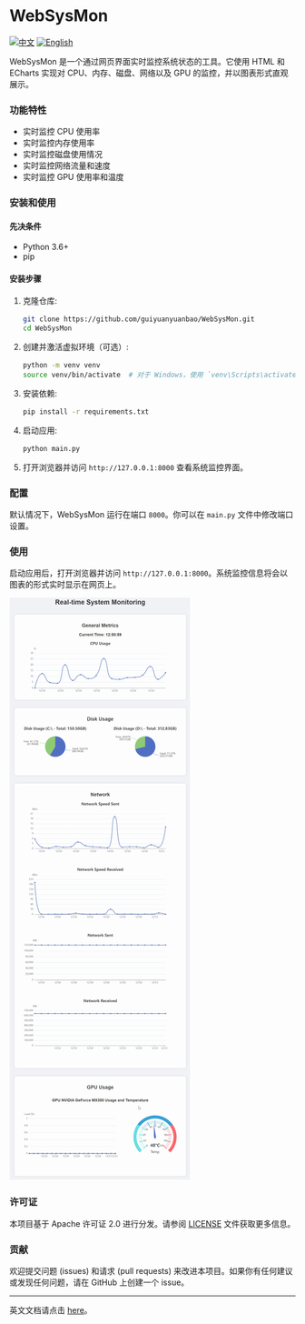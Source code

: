 # WebSysMon

[![中文](https://img.shields.io/badge/lang-中文-blue)](README_CN.md)
[![English](https://img.shields.io/badge/lang-English-red)](README.md)

WebSysMon 是一个通过网页界面实时监控系统状态的工具。它使用 HTML 和 ECharts 实现对 CPU、内存、磁盘、网络以及 GPU 的监控，并以图表形式直观展示。

### 功能特性
- 实时监控 CPU 使用率
- 实时监控内存使用率
- 实时监控磁盘使用情况
- 实时监控网络流量和速度
- 实时监控 GPU 使用率和温度

### 安装和使用

#### 先决条件
- Python 3.6+
- pip

#### 安装步骤

1. 克隆仓库:
    ```sh
    git clone https://github.com/guiyuanyuanbao/WebSysMon.git
    cd WebSysMon
    ```

2. 创建并激活虚拟环境（可选）:
    ```sh
    python -m venv venv
    source venv/bin/activate  # 对于 Windows，使用 `venv\Scripts\activate`
    ```

3. 安装依赖:
    ```sh
    pip install -r requirements.txt
    ```

4. 启动应用:
    ```sh
    python main.py
    ```

5. 打开浏览器并访问 `http://127.0.0.1:8000` 查看系统监控界面。

### 配置
默认情况下，WebSysMon 运行在端口 `8000`。你可以在 `main.py` 文件中修改端口设置。

### 使用
启动应用后，打开浏览器并访问 `http://127.0.0.1:8000`。系统监控信息将会以图表的形式实时显示在网页上。

![主页](doc/img/home.png)

### 许可证
本项目基于 Apache 许可证 2.0 进行分发。请参阅 [LICENSE](LICENSE) 文件获取更多信息。

### 贡献
欢迎提交问题 (issues) 和请求 (pull requests) 来改进本项目。如果你有任何建议或发现任何问题，请在 GitHub 上创建一个 issue。

---

英文文档请点击 [here](README.md)。
